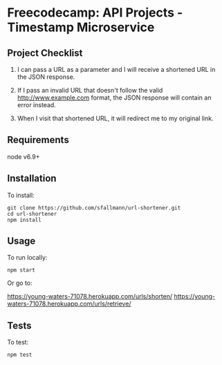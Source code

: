 # Freecodecamp: API Projects - Timestamp Microservice

## Project Checklist

  1. I can pass a URL as a parameter and I will receive a shortened URL in the JSON response.

  2. If I pass an invalid URL that doesn't follow the valid http://www.example.com format, the JSON response will contain an error instead.

  3. When I visit that shortened URL, it will redirect me to my original link.

## Requirements

  node v6.9+

## Installation

  To install:

    git clone https://github.com/sfallmann/url-shortener.git
    cd url-shortener
    npm install

## Usage

  To run locally:
    
    npm start

  Or go to:

  https://young-waters-71078.herokuapp.com/urls/shorten/<url>
  https://young-waters-71078.herokuapp.com/urls/retrieve/<shorturl>

## Tests

  To test:

    npm test